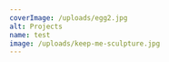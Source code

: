 ```yaml
---
coverImage: /uploads/egg2.jpg
alt: Projects
name: test
image: /uploads/keep-me-sculpture.jpg
---
```

